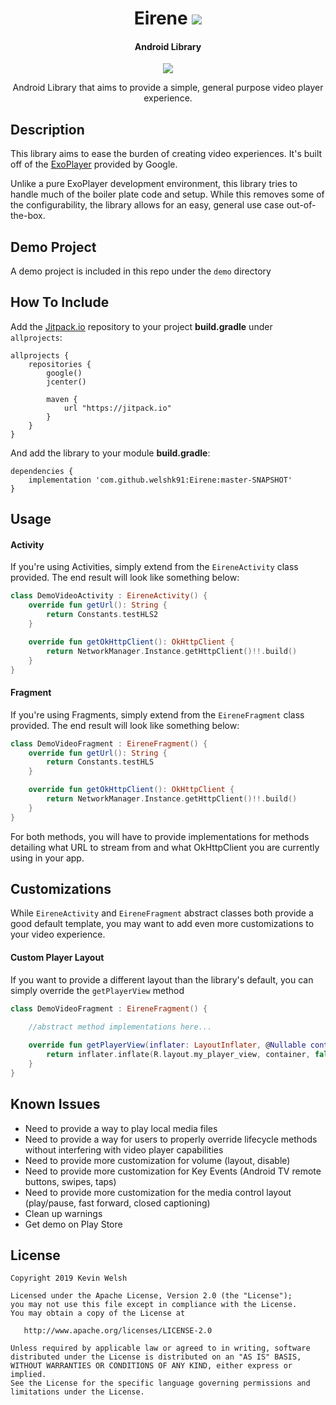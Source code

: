 <h1 align="center">Eirene <a href="https://github.com/welshk91/Eirene#how-to-include"><img src="https://jitpack.io/v/javiersantos/AppUpdater.svg"></a></h1>
<h4 align="center">Android Library</h4>

<p align="center">
  <a target="_blank" href="https://android-arsenal.com/api?level=16"><img src="https://img.shields.io/badge/API-16%2B-orange.svg"></a>
</p>

<p align="center">Android Library that aims to provide a simple, general purpose video player experience.

## Description
This library aims to ease the burden of creating video experiences. It's built off of the [ExoPlayer](https://github.com/google/ExoPlayer) provided by Google. 

Unlike a pure ExoPlayer development environment, this library tries to handle much of the boiler plate code and setup. While this removes some of the configurability, the library allows for an easy, general use case out-of-the-box.

## Demo Project
A demo project is included in this repo under the `demo` directory

## How To Include
Add the [Jitpack.io](https://jitpack.io/) repository to your project **build.gradle** under `allprojects`:
```Gradle
allprojects {
    repositories {
        google()
        jcenter()

        maven {
            url "https://jitpack.io"
        }
    }
}
```

And add the library to your module **build.gradle**:
```Gradle
dependencies {
    implementation 'com.github.welshk91:Eirene:master-SNAPSHOT'
}
```

## Usage
#### Activity
If you're using Activities, simply extend from the `EireneActivity` class provided. The end result will look like something below:
```Kotlin
class DemoVideoActivity : EireneActivity() {
    override fun getUrl(): String {
        return Constants.testHLS2
    }

    override fun getOkHttpClient(): OkHttpClient {
        return NetworkManager.Instance.getHttpClient()!!.build()
    }
}
```

#### Fragment
If you're using Fragments, simply extend from the `EireneFragment` class provided. The end result will look like something below:
```Kotlin
class DemoVideoFragment : EireneFragment() {
    override fun getUrl(): String {
        return Constants.testHLS
    }

    override fun getOkHttpClient(): OkHttpClient {
        return NetworkManager.Instance.getHttpClient()!!.build()
    }
}
```
For both methods, you will have to provide implementations for methods detailing what URL to stream from and what OkHttpClient you are currently using in your app.

## Customizations
While `EireneActivity` and `EireneFragment` abstract classes both provide a good default template, you may want to add even more customizations to your video experience.

#### Custom Player Layout
If you want to provide a different layout than the library's default, you can simply override the `getPlayerView` method

```Kotlin
class DemoVideoFragment : EireneFragment() {

    //abstract method implementations here...
    
    override fun getPlayerView(inflater: LayoutInflater, @Nullable container: ViewGroup?): View {
        return inflater.inflate(R.layout.my_player_view, container, false)
    }
}
```

## Known Issues
* Need to provide a way to play local media files
* Need to provide a way for users to properly override lifecycle methods without interfering with video player capabilities
* Need to provide more customization for volume (layout, disable)
* Need to provide more customization for Key Events (Android TV remote buttons, swipes, taps)
* Need to provide more customization for the media control layout (play/pause, fast forward, closed captioning)
* Clean up warnings
* Get demo on Play Store

## License
	Copyright 2019 Kevin Welsh
	
	Licensed under the Apache License, Version 2.0 (the "License");
	you may not use this file except in compliance with the License.
	You may obtain a copy of the License at
	
	   http://www.apache.org/licenses/LICENSE-2.0
	
	Unless required by applicable law or agreed to in writing, software
	distributed under the License is distributed on an "AS IS" BASIS,
	WITHOUT WARRANTIES OR CONDITIONS OF ANY KIND, either express or implied.
	See the License for the specific language governing permissions and
	limitations under the License.

